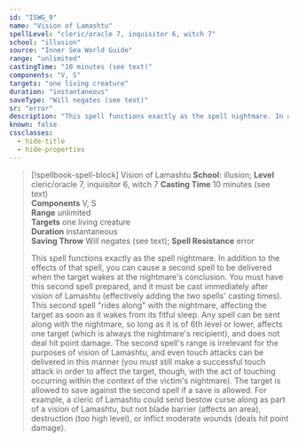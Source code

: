 ```yaml
---
id: "ISWG_9"
name: "Vision of Lamashtu"
spellLevel: "cleric/oracle 7, inquisitor 6, witch 7"
school: "illusion"
source: "Inner Sea World Guide"
range: "unlimited"
castingTime: "10 minutes (see text)"
components: "V, S"
targets: "one living creature"
duration: "instantaneous"
saveType: "Will negates (see text)"
sr: "error"
description: "This spell functions exactly as the spell nightmare. In addition to the effects of that spell, you can cause a second spell to be delivered when the target wakes at the nightmare's conclusion.  You must have this second spell prepared, and it must be cast immediately after vision of Lamashtu (effectively adding the two spells' casting times). This second spell \"rides along\" with the nightmare, affecting the target as soon as it wakes from its fitful sleep. Any spell can be sent along with the nightmare, so long as it is of 6th level or lower, affects one target (which is always the nightmare's recipient), and does not deal hit point damage. The second spell's range is irrelevant for the purposes of vision of Lamashtu, and even touch attacks can be delivered in this manner (you must still make a successful touch attack in order to affect the target, though, with the act of touching occurring within the context of the victim's nightmare). The target is allowed to save against the second spell if a save is allowed. For example, a cleric of Lamashtu could send bestow curse along as part of a vision of Lamashtu, but not blade barrier (affects an area), destruction (too high level), or inflict moderate wounds (deals hit point damage)."
known: false
cssclasses:
  - hide-title
  - hide-properties
---
```


> [!spellbook-spell-block] Vision of Lamashtu
> **School:** illusion; **Level** cleric/oracle 7, inquisitor 6, witch 7
> **Casting Time** 10 minutes (see text)  
> **Components** V, S  
> **Range** unlimited  
> **Targets** one living creature  
> **Duration** instantaneous  
> **Saving Throw** Will negates (see text); **Spell Resistance** error
> 
> This spell functions exactly as the spell nightmare. In addition to the effects of that spell, you can cause a second spell to be delivered when the target wakes at the nightmare's conclusion.  You must have this second spell prepared, and it must be cast immediately after vision of Lamashtu (effectively adding the two spells' casting times). This second spell "rides along" with the nightmare, affecting the target as soon as it wakes from its fitful sleep. Any spell can be sent along with the nightmare, so long as it is of 6th level or lower, affects one target (which is always the nightmare's recipient), and does not deal hit point damage. The second spell's range is irrelevant for the purposes of vision of Lamashtu, and even touch attacks can be delivered in this manner (you must still make a successful touch attack in order to affect the target, though, with the act of touching occurring within the context of the victim's nightmare). The target is allowed to save against the second spell if a save is allowed. For example, a cleric of Lamashtu could send bestow curse along as part of a vision of Lamashtu, but not blade barrier (affects an area), destruction (too high level), or inflict moderate wounds (deals hit point damage).